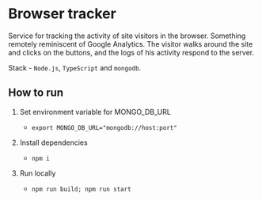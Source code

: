 # Browser tracker

Service for tracking the activity of site visitors in the browser. Something remotely reminiscent of Google Analytics. The visitor walks around the site and clicks on the buttons, and the logs of his activity respond to the server.

Stack - `Node.js`, `TypeScript` and `mongodb`.

## How to run

1. Set environment variable for MONGO_DB_URL

   - `export MONGO_DB_URL="mongodb://host:port"`

2. Install dependencies

   - `npm i`

3. Run locally
   - `npm run build; npm run start`
